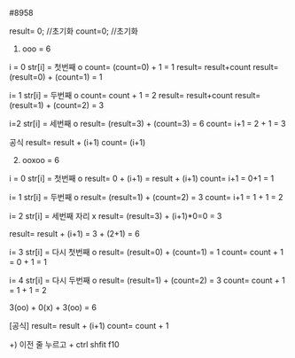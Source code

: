 #8958

result= 0; //초기화
count=0;   //초기화

1) ooo = 6

i = 0
str[i] = 첫번째 o
count= (count=0) + 1 = 1
result= result+count
result= (result=0) + (count=1) = 1


i= 1
str[i] = 두번째 o
count= count + 1 = 2
result= result+count
result= (result=1) + (count=2) = 3

i=2
str[i] = 세번째 o
result= (result=3) + (count=3) = 6
count= i+1 = 2 + 1 = 3

공식
result= result + (i+1)
count= (i+1)

2) ooxoo = 6

i = 0
str[i] = 첫번째 o
result= 0 + (i+1) = result + (i+1)
count= i+1 = 0+1 = 1

i= 1
str[i] = 두번째 o
result= (result=1) + (count=2) = 3
count= i+1 = 1 + 1 = 2

i= 2
str[i] = 세번째 자리 x
result= (result=3) + (i+1)*0=0 = 3

result= result + (i+1)
       = 3 + (2+1) = 6

i= 3
str[i] = 다시 첫번째 o
result= (result=0) + (count=1) = 1
count= count + 1 = 0 + 1 = 1

i= 4
str[i] = 다시 두번째 o
result= (result=1) + (count=2) = 3
count= count + 1 = 1 + 1 = 2

3(oo) + 0(x) + 3(oo) = 6

[공식]
result= result + (i+1)
count= count + 1

+) 이전 줄 누르고 + ctrl shfit f10
